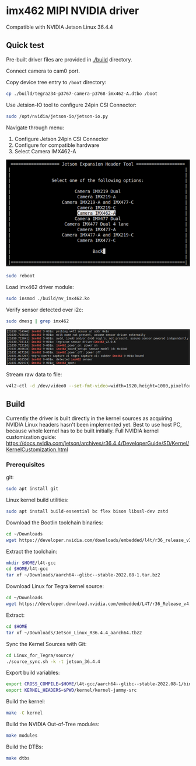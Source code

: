 # imx462 MIPI NVIDIA driver

Compatible with NVIDIA Jetson Linux 36.4.4

## Quick test

Pre-built driver files are provided in [./build](./build) directory.

Connect camera to cam0 port.

Copy device tree entry to `/boot` directory:
```bash
cp ./build/tegra234-p3767-camera-p3768-imx462-A.dtbo /boot
```

Use Jetsion-IO tool to configure 24pin CSI Connector:
```bash
sudo /opt/nvidia/jetson-io/jetson-io.py
```
Navigate through menu:
1. Configure Jetson 24pin CSI Connector
1. Configure for compatible hardware
1. Select Camera IMX462-A

![jetson-io-tool](./img/jetson-io-tool.png "jetson-io-tool")

```bash
sudo reboot
```

Load imx462 driver module:
```bash
sudo insmod ./build/nv_imx462.ko
```

Verify sensor detected over i2c:
```bash
sudo dmesg | grep imx462
```
![dmesg-imx462](./img/dmesg.png "dmesg-imx462")

Stream raw data to file:
```bash
v4l2-ctl -d /dev/video0 --set-fmt-video=width=1920,height=1080,pixelformat=RG10 --stream-mmap --stream-to imx462_1080p.raw --stream-count=1 --stream-skip=10 --verbose
```

## Build

Currently the driver is built directly in the kernel sources as acquiring NVIDIA Linux headers hasn't been implemented yet. Best to use host PC, because whole kernel has to be built initially. Full NVIDIA kernel customization guide: https://docs.nvidia.com/jetson/archives/r36.4.4/DeveloperGuide/SD/Kernel/KernelCustomization.html

### Prerequisites

git:
```bash
sudo apt install git
```

Linux kernel build utilities:
```bash
sudo apt install build-essential bc flex bison libssl-dev zstd
```

Download the Bootlin toolchain binaries:
```bash
cd ~/Downloads
wget https://developer.nvidia.com/downloads/embedded/l4t/r36_release_v3.0/toolchain/aarch64--glibc--stable-2022.08-1.tar.bz2
```

Extract the toolchain:
```bash
mkdir $HOME/l4t-gcc
cd $HOME/l4t-gcc
tar xf ~/Downloads/aarch64--glibc--stable-2022.08-1.tar.bz2
```

Download Linux for Tegra kernel source:
```bash
cd ~/Downloads
wget https://developer.download.nvidia.com/embedded/L4T/r36_Release_v4.4/release/Jetson_Linux_R36.4.4_aarch64.tbz2
```

Extract:
```bash
cd $HOME
tar xf ~/Downloads/Jetson_Linux_R36.4.4_aarch64.tbz2 
```

Sync the Kernel Sources with Git:
```bash
cd Linux_for_Tegra/source/
./source_sync.sh -k -t jetson_36.4.4
```

Export build variables:
```bash
export CROSS_COMPILE=$HOME/l4t-gcc/aarch64--glibc--stable-2022.08-1/bin/aarch64-buildroot-linux-gnu-
export KERNEL_HEADERS=$PWD/kernel/kernel-jammy-src
```

Build the kernel:
```bash
make -C kernel
```

Build the NVIDIA Out-of-Tree modules:
```bash
make modules
```

Build the DTBs:
```bash
make dtbs
```
